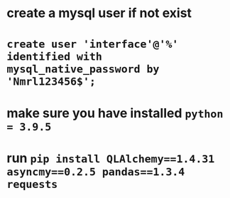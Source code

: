 # create a mysql user if not exist 
# `create user 'interface'@'%' identified with mysql_native_password by 'Nmrl123456$';`
# 
# make sure you have installed `python = 3.9.5`
# run `pip install QLAlchemy==1.4.31 asyncmy==0.2.5 pandas==1.3.4 requests`
